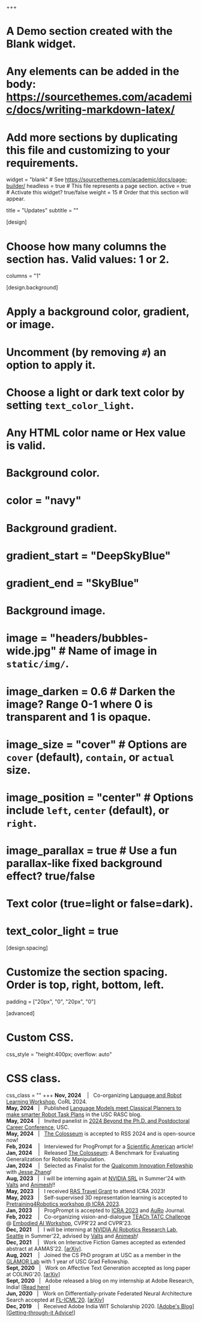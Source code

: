 +++
# A Demo section created with the Blank widget.
# Any elements can be added in the body: https://sourcethemes.com/academic/docs/writing-markdown-latex/
# Add more sections by duplicating this file and customizing to your requirements.

widget = "blank"  # See https://sourcethemes.com/academic/docs/page-builder/
headless = true  # This file represents a page section.
active = true  # Activate this widget? true/false
weight = 15  # Order that this section will appear.

title = "Updates"
subtitle = ""

[design]
  # Choose how many columns the section has. Valid values: 1 or 2.
  columns = "1"

[design.background]
  # Apply a background color, gradient, or image.
  #   Uncomment (by removing `#`) an option to apply it.
  #   Choose a light or dark text color by setting `text_color_light`.
  #   Any HTML color name or Hex value is valid.

  # Background color.
  # color = "navy"
  
  # Background gradient.
  # gradient_start = "DeepSkyBlue"
  # gradient_end = "SkyBlue"
  
  # Background image.
  # image = "headers/bubbles-wide.jpg"  # Name of image in `static/img/`.
  # image_darken = 0.6  # Darken the image? Range 0-1 where 0 is transparent and 1 is opaque.
  # image_size = "cover"  #  Options are `cover` (default), `contain`, or `actual` size.
  # image_position = "center"  # Options include `left`, `center` (default), or `right`.
  # image_parallax = true  # Use a fun parallax-like fixed background effect? true/false

  # Text color (true=light or false=dark).
  # text_color_light = true

[design.spacing]
  # Customize the section spacing. Order is top, right, bottom, left.
  padding = ["20px", "0", "20px", "0"]

[advanced]
 # Custom CSS. 
 css_style = "height:400px; overflow: auto"
 
 # CSS class.
 css_class = ""
+++
**Nov, 2024**&nbsp;&nbsp;&nbsp;&nbsp;|&nbsp;&nbsp;&nbsp;Co-organizing [Language and Robot Learning Workshop](https://sites.google.com/view/langrob-corl24), CoRL 2024. <br />
**May, 2024**&nbsp;&nbsp;&nbsp;|&nbsp;&nbsp;&nbsp;Published [Language Models meet Classical Planners to make smarter Robot Task Plans](https://rasc.usc.edu/blog/language-models-meet-classical-planners-to-make-smarter-robot-task-plans/) in the USC RASC blog. <br />
**May, 2024**&nbsp;&nbsp;&nbsp;|&nbsp;&nbsp;&nbsp;Invited panelist in [2024 Beyond the Ph.D. and Postdoctoral Career Conference](https://careers.usc.edu/2024-beyond-the-phd/), USC. <br />
**May, 2024**&nbsp;&nbsp;&nbsp;|&nbsp;&nbsp;&nbsp;[The Colosseum](https://robot-colosseum.github.io/) is accepted to RSS 2024 and is open-source now! <br />
**Feb, 2024**&nbsp;&nbsp;&nbsp;&nbsp;|&nbsp;&nbsp;&nbsp;Interviewed for ProgPrompt for a [Scientific American](https://www.scientificamerican.com/article/scientists-are-putting-chatgpt-brains-inside-robot-bodies-what-could-possibly-go-wrong/) article! <br />
**Jan, 2024**&nbsp;&nbsp;&nbsp;&nbsp;|&nbsp;&nbsp;&nbsp;Released [The Colosseum](https://robot-colosseum.github.io/): A Benchmark for Evaluating Generalization for Robotic Manipulation.  <br />
**Jan, 2024**&nbsp;&nbsp;&nbsp;&nbsp;|&nbsp;&nbsp;&nbsp;Selected as Finalist for the [Qualcomm Innovation Fellowship](https://www.qualcomm.com/research/university-relations/innovation-fellowship/2024-north-america) with [Jesse Zhang](https://jesbu1.github.io/)! <br />
**Aug, 2023**&nbsp;&nbsp;&nbsp;|&nbsp;&nbsp;&nbsp;I will be interning again at [NVIDIA SRL](https://research.nvidia.com/labs/srl/) in Summer'24 with [Valts](https://www.cs.cornell.edu/~valts/) and [Animesh](https://animesh.garg.tech/)!! <br />
**May, 2023**&nbsp;&nbsp;&nbsp;|&nbsp;&nbsp;&nbsp;I received [RAS Travel Grant](https://www.icra2023.org/ras-travel-grants) to attend ICRA 2023! <br />
**May, 2023**&nbsp;&nbsp;&nbsp;|&nbsp;&nbsp;&nbsp;Self-supervised 3D representation learning is accepted to [Pretraining4Robotics workshop @ ICRA 2023](https://microsoft.github.io/robotics.pretraining.workshop.icra/). <br />
**Jan, 2023**&nbsp;&nbsp;&nbsp;&nbsp;|&nbsp;&nbsp;&nbsp;ProgPrompt is accepted to [ICRA 2023](https://www.icra2023.org/welcome) and [AuRo](https://link.springer.com/article/10.1007/s10514-023-10135-3) Journal. <br />
**Feb, 2022**&nbsp;&nbsp;&nbsp;&nbsp;|&nbsp;&nbsp;&nbsp;Co-organizing vision-and-dialogue [TEACh TATC Challenge](https://teachingalfred.github.io/EAI22/) @ [Embodied AI Workshop](https://embodied-ai.org/), CVPR'22 and CVPR'23. <br />
**Dec, 2021**&nbsp;&nbsp;&nbsp;&nbsp;|&nbsp;&nbsp;&nbsp;I will be interning at [NVIDIA AI Robotics Research Lab, Seattle](https://research.nvidia.com/labs/srl/) in Summer'22, advised by [Valts](https://www.cs.cornell.edu/~valts/) and [Animesh](https://animesh.garg.tech/)! <br />
**Dec, 2021**&nbsp;&nbsp;&nbsp;&nbsp;|&nbsp;&nbsp;&nbsp;Work on Interactive Fiction Games accepted as extended abstract at AAMAS'22. [[arXiv](https://arxiv.org/abs/2107.08408)]. <br />
**Aug, 2021**&nbsp;&nbsp;&nbsp;&nbsp;|&nbsp;&nbsp;&nbsp;Joined the CS PhD program at USC as a member in the [GLAMOR Lab](https://jessethomason.com/) with 1 year of USC Grad Fellowship. <br />
**Sept, 2020**&nbsp;&nbsp;&nbsp;|&nbsp;&nbsp;&nbsp;Work on Affective Text Generation accepted as long paper at COLING'20. [[arXiv](https://arxiv.org/abs/2011.04000)]<br />
**Sept, 2020**&nbsp;&nbsp;&nbsp;|&nbsp;&nbsp;&nbsp;Adobe released a blog on my internship at Adobe Research, India! [[Read here](https://adobe.ly/3irCKbn)]<br />
**Jun, 2020**&nbsp;&nbsp;&nbsp;|&nbsp;&nbsp;&nbsp;Work on Differentially-private Federated Neural Architecture Search accepted at [FL-ICML'20](http://federated-learning.org/fl-icml-2020/). [[arXiv](https://arxiv.org/abs/2006.10559)] <br />
**Dec, 2019**&nbsp;&nbsp;&nbsp;&nbsp;|&nbsp;&nbsp;&nbsp;Received Adobe India WIT Scholarship 2020. [[Adobe's Blog](https://research.adobe.com/news/adobe-india-women-in-technology-scholars-solving-technical-challenges/?scid=308c439d-b8ff-452a-a515-948a80864bfc&mv=research_twitter&mv2=owned_social)][[Getting-through-it Advice!](https://medium.com/@ishikasingh95/getting-through-adobe-india-wit-scholarship-3826ce38eb8?source=social.tw)]

